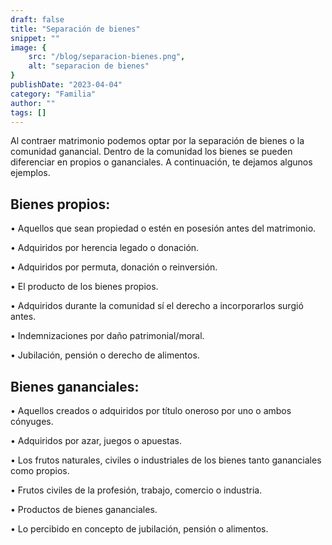 ```yaml
---
draft: false
title: "Separación de bienes"
snippet: ""
image: {
    src: "/blog/separacion-bienes.png",
    alt: "separacion de bienes"
}
publishDate: "2023-04-04"
category: "Familia"
author: ""
tags: []
---
```


Al contraer matrimonio podemos optar por la separación de bienes o la comunidad ganancial.
Dentro de la comunidad los bienes se pueden diferenciar en propios o gananciales. A continuación, te dejamos algunos ejemplos.

## Bienes propios:

• Aquellos que sean propiedad o estén en posesión antes del matrimonio.

• Adquiridos por herencia legado o donación.
 
• Adquiridos por permuta, donación o reinversión.

• El producto de los bienes propios.

• Adquiridos durante la comunidad sí el derecho a incorporarlos surgió antes.

• Indemnizaciones por daño patrimonial/moral.

• Jubilación, pensión o derecho de alimentos.

## Bienes gananciales:

• Aquellos creados o adquiridos por título oneroso por uno o ambos cónyuges.

• Adquiridos por azar, juegos o apuestas.
 
• Los frutos naturales, civiles o industriales de los bienes tanto gananciales como propios.

• Frutos civiles de la profesión, trabajo, comercio o industria.

• Productos de bienes gananciales.

• Lo percibido en concepto de jubilación, pensión o alimentos.
